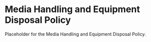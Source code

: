 # Media Handling and Equipment Disposal Policy

Placeholder for the Media Handling and Equipment Disposal Policy.
